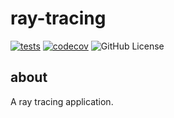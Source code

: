 # ray-tracing

[![tests](https://github.com/nikkibarry/raytracing/actions/workflows/tests.yml/badge.svg)](https://github.com/nikkibarry/raytracing/actions/workflows/tests.yml)
[![codecov](https://codecov.io/gh/nikkibarry/raytracing/graph/badge.svg?token=BIYIEU04WO)](https://codecov.io/gh/nikkibarry/raytracing)
![GitHub License](https://img.shields.io/github/license/nikkibarry/raytracing)

## about

A ray tracing application.
